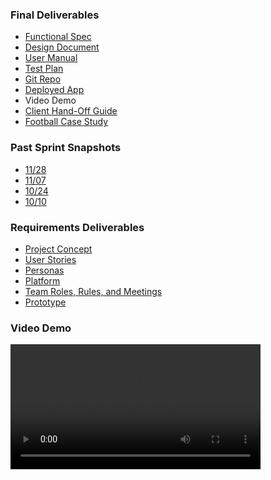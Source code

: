 <!-- final Deliverables
Functional Spec
Design Document
User Manual or Plan
Test Plan
Link to your repository
Link to the deployed application
Video of the working system
client guide
-->
### Final Deliverables
* [Functional Spec](https://docs.google.com/document/d/e/2PACX-1vQlkVhacd5nrYy6HlW7_TKmrulNN7zqBZTACvEUIBzXZEMzqafSBEFHhjejTyUdBAwZ8MZnhPKOGMoN/pub "func_spec")
* [Design Document](https://docs.google.com/document/d/e/2PACX-1vTDObGM_dCRUOLIPP8UjuOH4UNsjW-D_JgopJZtPAbYIwiy5V1iVFER8SvdglrccOvdYv-jLbVxeh6q/pub "design_doc")
* [User Manual](https://docs.google.com/document/d/e/2PACX-1vTgBQaGXEBPvHXYB9roFUHLk3CGu8m93HUgRX8mfQ1Bx0a9t5cIVMCSnjURTLkhKFltQl1_BFZFRz_j/pub "user manual")
* [Test Plan](https://docs.google.com/document/d/e/2PACX-1vREy1xZheYlOx-XpSsNLNpHaSw8Q1lv_GlwKelFbahu-Yki7I4yox5UdybmiQVAntqD-Ewk_3I8HGoR/pub "test plan")
* [Git Repo](https://github.com/comp523-w4g/vue-twitter-stream "repo")
* [Deployed App](http://vue-twitter-stream-watson.mybluemix.net/ "app")
* Video Demo
* [Client Hand-Off Guide](https://docs.google.com/document/d/e/2PACX-1vRVnWv-VPc3TP8mDEDwdlxI0pe3vaaU9kgYAsBWVDsKXHhHjauAXqQDHUKf-o6bkSB9ZFgNm7si4a0y/pub "client guide")
* [Football Case Study](hhttps://docs.google.com/document/d/e/2PACX-1vQGO8xnBOfoSy1Jef3LPYsd9BvV0vjDTxEGIYsmiG5u3kdQqrA7Mj4S7AtMbIoa7bn7Px6xkzMbrqFr/pub "case study")

### Past Sprint Snapshots
* [11/28](https://docs.google.com/document/d/e/2PACX-1vTIAOexZPcojxa8_4qc2SRKBl4Esh5neDigz5LqflYuNv_1cfIEOpIZuupeVflVdBWvTiZuGeAYDq6G/pub "sprint 4")
* [11/07](https://docs.google.com/document/d/e/2PACX-1vSj4Uzr74w31inyB5Wx15l2pO6q4AOjXRWeFW1VkZlNyz4_YsyFER3MnL1jFieWkF-z7Lcq0Rz1KnW2/pub "sprint 3")
* [10/24](https://docs.google.com/document/d/e/2PACX-1vRdkZlzj-GPy9yJr4CSCpT-6bfU5eOyv1p_CsqnSR8nAzajdqtFgB-yWckOdDrmqbDQxHMOEJdmmewB/pub "sprint 2")
* [10/10](https://docs.google.com/document/d/e/2PACX-1vQAF1lgy-Uf613C0G98887Tu0f-JY8jLjJbxOWKayUUU-fouBFyz2ZfMdU9yPu2pY79Pcpn8CUjbLr4/pub "sprint 1")

### Requirements Deliverables
* [Project Concept](#concept)
* [User Stories](#user_stories)
* [Personas](#personas)
* [Platform](#platform) 
* [Team Roles, Rules, and Meetings](#roles)
* [Prototype](http://vue-twitter-stream-watson.mybluemix.net/ "app")

### Video Demo
<video width="400" controls>
  <source src="/w4g-demo.mp4" type="video/mp4">
</video>
<!-- ## [Current Sprint Deliverables](#sprint)
* [Functional Spec](#func_spec)
* [Design Doc & Architecture](#architecture)
* [Test Plan](#test_plan)
* [User Manual](#user_manual)
* [GitHub Repo](https://github.com/comp523-w4g/vue-twitter-stream "repo")
* [Live App](#live_app) -->

